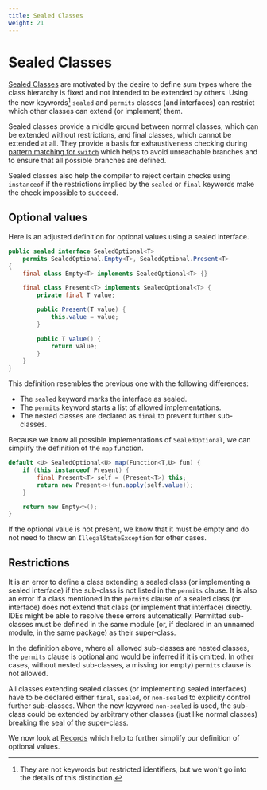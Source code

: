 ```yaml
---
title: Sealed Classes
weight: 21
---
```


# Sealed Classes

[Sealed Classes](https://openjdk.java.net/jeps/409)
are motivated by the desire to define sum types
where the class hierarchy is fixed 
and not intended to be extended by others.
Using the new keywords[^keywords] `sealed` and `permits`
classes (and interfaces) can restrict
which other classes can extend (or implement) them.

[^keywords]: They are not keywords but restricted identifiers,
but we won't go into the details of this distinction.

Sealed classes provide a middle ground between normal classes,
which can be extended without restrictions,
and final classes, which cannot be extended at all.
They provide a basis for exhaustiveness checking during
[pattern matching for `switch`](../switchpatterns)
which helps to avoid unreachable branches
and to ensure that all possible branches are defined.

Sealed classes also help the compiler to reject certain checks using `instanceof`
if the restrictions implied by the `sealed` or `final` keywords
make the check impossible to succeed.

## Optional values

Here is an adjusted definition for optional values using a sealed interface.

```java
public sealed interface SealedOptional<T>
    permits SealedOptional.Empty<T>, SealedOptional.Present<T>
{
    final class Empty<T> implements SealedOptional<T> {}

    final class Present<T> implements SealedOptional<T> {
        private final T value;

        public Present(T value) {
            this.value = value;
        }

        public T value() {
            return value;
        }
    }
}
```

This definition resembles the previous one with the following differences:
  * The `sealed` keyword marks the interface as sealed.
  * The `permits` keyword starts a list of allowed implementations.
  * The nested classes are declared as `final` to prevent further sub-classes.

Because we know all possible implementations of `SealedOptional`,
we can simplify the definition of the `map` function.

```java
default <U> SealedOptional<U> map(Function<T,U> fun) {
    if (this instanceof Present) {
        final Present<T> self = (Present<T>) this;
        return new Present<>(fun.apply(self.value));
    }

    return new Empty<>();
}
```

If the optional value is not present, we know that it must be empty
and do not need to throw an `IllegalStateException` for other cases.

## Restrictions

It is an error to define a class extending a sealed class
(or implementing a sealed interface)
if the sub-class is not listed in the `permits` clause.
It is also an error 
if a class mentioned in the `permits` clause of a sealed class (or interface)
does not extend that class (or implement that interface) directly.
IDEs might be able to resolve these errors automatically.
Permitted sub-classes must be defined in the same module
(or, if declared in an unnamed module, in the same package)
as their super-class.

In the definition above, where all allowed sub-classes are nested classes,
the `permits` clause is optional and would be inferred if it is omitted.
In other cases, without nested sub-classes, 
a missing (or empty) `permits` clause is not allowed.

All classes extending sealed classes (or implementing sealed interfaces)
have to be declared either `final`, `sealed`, or `non-sealed`
to explicity control further sub-classes.
When the new keyword `non-sealed` is used, 
the sub-class could be extended by arbitrary other classes
(just like normal classes)
breaking the seal of the super-class.

We now look at [Records](../records) 
which help to further simplify our definition of optional values.
